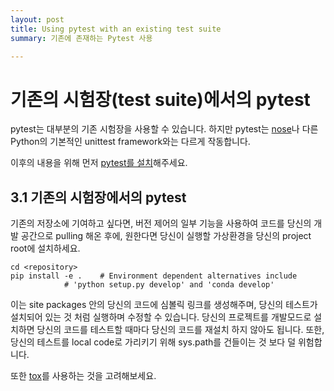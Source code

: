 ```yaml
---
layout: post
title: Using pytest with an existing test suite
summary: 기존에 존재하는 Pytest 사용

---
```


# 기존의 시험장(test suite)에서의 pytest

pytest는 대부분의 기존 시험장을 사용할 수 있습니다. 하지만 pytest는 [nose]("chapter_16")나 다른 Python의 기본적인 unittest framework와는 다르게 작동합니다.

이후의 내용을 위해 먼저 [pytest를 설치]("https://github.com/19-1-skku-oss/2019-1-OSS-L1/blob/master/doc/kr/1.%20installation%20and%20getting%20start.md")해주세요.
<br>

3.1 기존의 시험장에서의 pytest
---
기존의 저장소에 기여하고 싶다면, 버전 제어의 일부 기능을 사용하여 코드를 당신의 개발 공간으로 pulling 해온 후에, 원한다면 당신이 실행할 가상환경을 당신의 project root에 설치하세요.
```
cd <repository>
pip install -e .    # Environment dependent alternatives include
		    # 'python setup.py develop' and 'conda develop'
```
이는 site packages 안의 당신의 코드에 심볼릭 링크를 생성해주며, 당신의 테스트가 설치되어 있는 것 처럼 실행하며 수정할 수 있습니다.
당신의 프로젝트를 개발모드로 설치하면 당신의 코드를 테스트할 때마다 당신의 코드를 재설치 하지 않아도 됩니다. 또한, 당신의 테스트를 local code로  가리키기 위해 sys.path를 건들이는 것 보다 덜 위험합니다.

또한 [tox]("chapter_23.4")를 사용하는 것을 고려해보세요.
